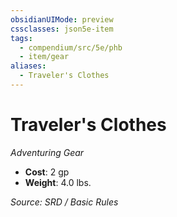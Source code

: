 ```yaml
---
obsidianUIMode: preview
cssclasses: json5e-item
tags:
  - compendium/src/5e/phb
  - item/gear
aliases:
  - Traveler's Clothes
---
```

# Traveler's Clothes
*Adventuring Gear*  

- **Cost**: 2 gp
- **Weight**: 4.0 lbs.

*Source: SRD / Basic Rules*